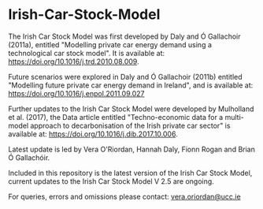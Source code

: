 # Irish-Car-Stock-Model

The Irish Car Stock Model was first developed by Daly and Ó Gallachoir (2011a), entitled "Modelling private car energy demand using a technological car stock model". It is available at: https://doi.org/10.1016/j.trd.2010.08.009. 

Future scenarios were explored in Daly and Ó Gallachoir (2011b) entitled "Modelling future private car energy demand in Ireland", and is available at: https://doi.org/10.1016/j.enpol.2011.09.027

Further updates to the Irish Car Stock Model were developed by Mulholland et al. (2017), the Data article entitled "Techno-economic data for a multi-model approach to decarbonisation of the Irish private car sector" is available at:  https://doi.org/10.1016/j.dib.2017.10.006.

Latest update is led by Vera O'Riordan, Hannah Daly, Fionn Rogan and Brian Ó Gallachóir.

Included in this repository is the latest version of the Irish Car Stock Model, current updates to the Irish Car Stock Model V 2.5 are ongoing.

For queries, errors and omissions please contact: vera.oriordan@ucc.ie
